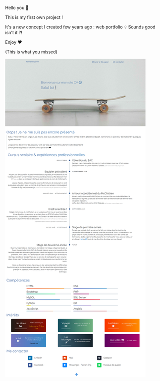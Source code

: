 Hello you :tada:

This is my first own project ! 

It's a new concept I created few years ago : web portfolio :bulb: Sounds good isn't it ?!

Enjoy :heart:

(This is what you missed)

![what you missed screenshot](Screen.png)
